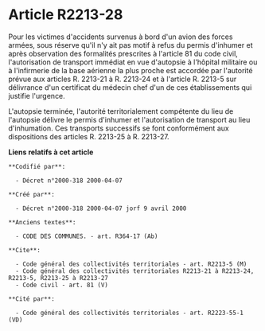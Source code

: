 # Article R2213-28

Pour les victimes d'accidents survenus à bord d'un avion des forces armées, sous réserve qu'il n'y ait pas motif à refus du
permis d'inhumer et après observation des formalités prescrites à l'article 81 du code civil, l'autorisation de transport
immédiat en vue d'autopsie à l'hôpital militaire ou à l'infirmerie de la base aérienne la plus proche est accordée par
l'autorité prévue aux articles R. 2213-21 à R. 2213-24 et à l'article R. 2213-5 sur délivrance d'un certificat du médecin
chef d'un de ces établissements qui justifie l'urgence.

L'autopsie terminée, l'autorité territorialement compétente du lieu de l'autopsie délivre le permis d'inhumer et
l'autorisation de transport au lieu d'inhumation. Ces transports successifs se font conformément aux dispositions des
articles R. 2213-25 à R. 2213-27.

**Liens relatifs à cet article**

	**Codifié par**:

	  - Décret n°2000-318 2000-04-07

	**Créé par**:

	  - Décret n°2000-318 2000-04-07 jorf 9 avril 2000

	**Anciens textes**:

	  - CODE DES COMMUNES. - art. R364-17 (Ab)

	**Cite**:

	  - Code général des collectivités territoriales - art. R2213-5 (M)
	  - Code général des collectivités territoriales R2213-21 à R2213-24, R2213-5, R2213-25 à R2213-27
	  - Code civil - art. 81 (V)

	**Cité par**:

	  - Code général des collectivités territoriales - art. R2223-55-1 (VD)
